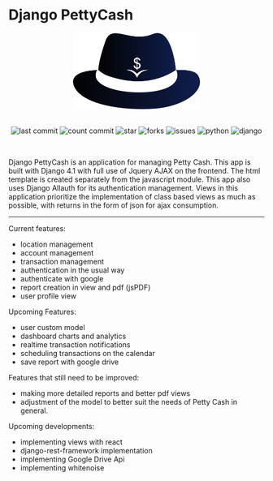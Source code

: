 # Django PettyCash

<div align="center">
    <img src="src/static/images/logo.png" width="250" height="150">
</div>

<br>

<div align="center">

![last commit](https://badgen.net/github/last-commit/zenpeaky/django_pettycash/main)
![count commit](https://badgen.net/github/commits/zenpeaky/django_pettycash/main)
![star](https://badgen.net/github/stars/zenpeaky/django_pettycash)
![forks](https://badgen.net/github/forks/zenpeaky/django_pettycash)
![issues](https://badgen.net/github/open-issues/zenpeaky/django_pettycash)
![python](https://badgen.net/badge/python/3.11/blue)
![django](https://badgen.net/badge/django/4.1/green)

</div>

<br>

Django PettyCash is an application for managing Petty Cash. This app is built with Django 4.1 with full use of Jquery AJAX on the frontend. The html template is created separately from the javascript module. This app also uses Django Allauth for its authentication management.
Views in this application prioritize the implementation of class based views as much as possible, with returns in the form of json for ajax consumption.

<hr>

Current features:
- location management
- account management
- transaction management
- authentication in the usual way
- authenticate with google
- report creation in view and pdf (jsPDF)
- user profile view

Upcoming Features:
- user custom model
- dashboard charts and analytics
- realtime transaction notifications
- scheduling transactions on the calendar
- save report with google drive

Features that still need to be improved:
- making more detailed reports and better pdf views
- adjustment of the model to better suit the needs of Petty Cash in general.

Upcoming developments:
- implementing views with react
- django-rest-framework implementation
- implementing Google Drive Api
- implementing whitenoise

